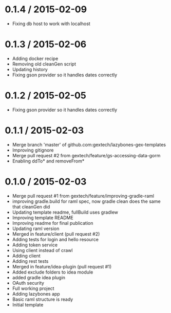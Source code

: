 
0.1.4 / 2015-02-09
==================

  * Fixing db host to work with localhost

0.1.3 / 2015-02-06
==================

  * Adding docker recipe
  * Removing old cleanGen script
  * Updating history
  * Fixing gson provider so it handles dates correctly

0.1.2 / 2015-02-05
==================

  * Fixing gson provider so it handles dates correctly

0.1.1 / 2015-02-03
==================

  * Merge branch 'master' of github.com:gextech/lazybones-gex-templates
  * Improving gitignore
  * Merge pull request #2 from gextech/feature/gs-accessing-data-gorm
  * Enabling ddTo* and removeFrom*

0.1.0 / 2015-02-03
==================

  * Merge pull request #1 from gextech/feature/improving-gradle-raml
  * improving gradle.build for raml spec, now gradle clean does the same that cleanGen did
  * Updating template readme, fullBuild uses gradlew
  * Improving template README
  * Improving readme for final publication
  * Updating raml version
  * Merged in feature/client (pull request #2)
  * Adding tests for login and hello resource
  * Adding token service
  * Using client instead of crawl
  * Adding client
  * Adding rest tests
  * Merged in feature/idea-plugin (pull request #1)
  * Added exclude folders to idea module
  * added gradle idea plugin
  * OAuth security
  * Full working project
  * Adding lazybones app
  * Basic raml structure is ready
  * Initial template
